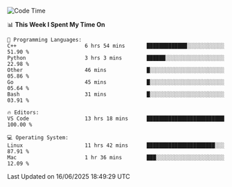 
<!--START_SECTION:waka-->
![Code Time](http://img.shields.io/badge/Code%20Time-3%2C507%20hrs%2057%20mins-blue)

📊 **This Week I Spent My Time On** 

```text
💬 Programming Languages: 
C++                      6 hrs 54 mins       █████████████░░░░░░░░░░░░   51.90 % 
Python                   3 hrs 3 mins        ██████░░░░░░░░░░░░░░░░░░░   22.98 % 
Other                    46 mins             █░░░░░░░░░░░░░░░░░░░░░░░░   05.86 % 
Go                       45 mins             █░░░░░░░░░░░░░░░░░░░░░░░░   05.64 % 
Bash                     31 mins             █░░░░░░░░░░░░░░░░░░░░░░░░   03.91 % 

🔥 Editors: 
VS Code                  13 hrs 18 mins      █████████████████████████   100.00 % 

💻 Operating System: 
Linux                    11 hrs 42 mins      ██████████████████████░░░   87.91 % 
Mac                      1 hr 36 mins        ███░░░░░░░░░░░░░░░░░░░░░░   12.09 % 
```


 Last Updated on 16/06/2025 18:49:29 UTC
<!--END_SECTION:waka-->

